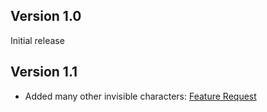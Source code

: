 ## Version 1.0

Initial release


## Version 1.1

- Added many other invisible characters: [Feature Request](https://github.com/Gugu7264/InvisibleAlert.novaextension/issues/1)
